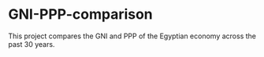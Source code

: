 # GNI-PPP-comparison
This project compares the GNI and PPP of the Egyptian economy across the past 30 years.
